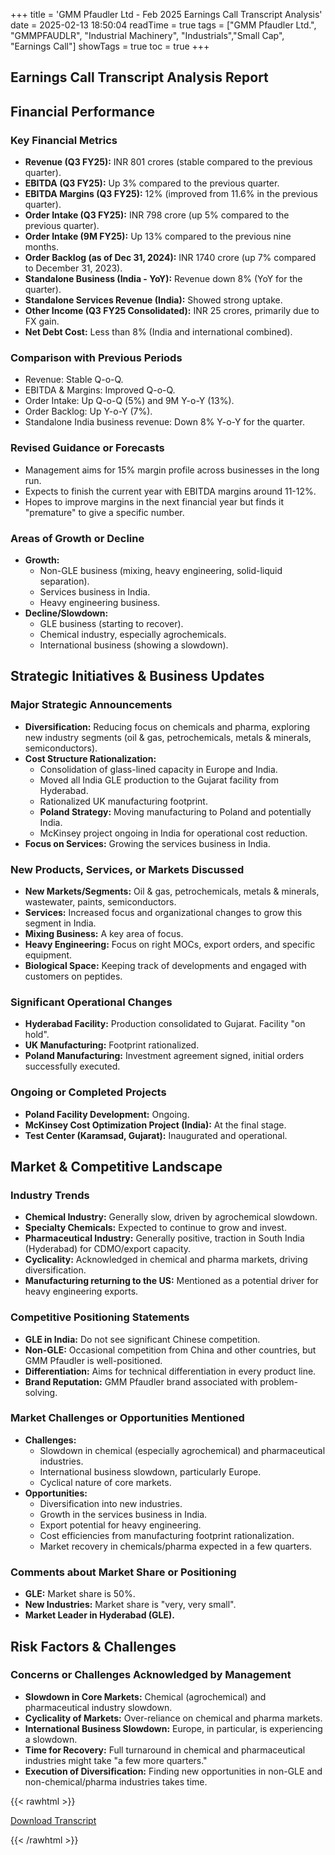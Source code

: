 +++
title = 'GMM Pfaudler Ltd - Feb 2025 Earnings Call Transcript Analysis'
date = 2025-02-13 18:50:04
readTime = true
tags = ["GMM Pfaudler Ltd.", "GMMPFAUDLR", "Industrial Machinery", "Industrials","Small Cap", "Earnings Call"]
showTags = true
toc = true
+++



## Earnings Call Transcript Analysis Report
## Financial Performance

### Key Financial Metrics

*   **Revenue (Q3 FY25):** INR 801 crores (stable compared to the previous quarter).
*   **EBITDA (Q3 FY25):** Up 3% compared to the previous quarter.
*   **EBITDA Margins (Q3 FY25):** 12% (improved from 11.6% in the previous quarter).
*   **Order Intake (Q3 FY25):** INR 798 crore (up 5% compared to the previous quarter).
*   **Order Intake (9M FY25):** Up 13% compared to the previous nine months.
*   **Order Backlog (as of Dec 31, 2024):** INR 1740 crore (up 7% compared to December 31, 2023).
*   **Standalone Business (India - YoY):** Revenue down 8% (YoY for the quarter).
*   **Standalone Services Revenue (India):** Showed strong uptake.
*   **Other Income (Q3 FY25 Consolidated):** INR 25 crores, primarily due to FX gain.
*   **Net Debt Cost:** Less than 8% (India and international combined).

### Comparison with Previous Periods

*   Revenue: Stable Q-o-Q.
*   EBITDA & Margins: Improved Q-o-Q.
*   Order Intake: Up Q-o-Q (5%) and 9M Y-o-Y (13%).
*   Order Backlog: Up Y-o-Y (7%).
*   Standalone India business revenue: Down 8% Y-o-Y for the quarter.

### Revised Guidance or Forecasts

*   Management aims for 15% margin profile across businesses in the long run.
*   Expects to finish the current year with EBITDA margins around 11-12%.
*   Hopes to improve margins in the next financial year but finds it "premature" to give a specific number.

### Areas of Growth or Decline

*   **Growth:**
    *   Non-GLE business (mixing, heavy engineering, solid-liquid separation).
    *   Services business in India.
    *   Heavy engineering business.
*   **Decline/Slowdown:**
    *   GLE business (starting to recover).
    *   Chemical industry, especially agrochemicals.
    *   International business (showing a slowdown).

## Strategic Initiatives & Business Updates

### Major Strategic Announcements

*   **Diversification:** Reducing focus on chemicals and pharma, exploring new industry segments (oil & gas, petrochemicals, metals & minerals, semiconductors).
*   **Cost Structure Rationalization:**
    *   Consolidation of glass-lined capacity in Europe and India.
    *   Moved all India GLE production to the Gujarat facility from Hyderabad.
    *   Rationalized UK manufacturing footprint.
    *   **Poland Strategy:** Moving manufacturing to Poland and potentially India.
    *   McKinsey project ongoing in India for operational cost reduction.
*   **Focus on Services:** Growing the services business in India.

### New Products, Services, or Markets Discussed

*   **New Markets/Segments:** Oil & gas, petrochemicals, metals & minerals, wastewater, paints, semiconductors.
*   **Services:** Increased focus and organizational changes to grow this segment in India.
*   **Mixing Business:** A key area of focus.
*   **Heavy Engineering:** Focus on right MOCs, export orders, and specific equipment.
*   **Biological Space:** Keeping track of developments and engaged with customers on peptides.

### Significant Operational Changes

*   **Hyderabad Facility:** Production consolidated to Gujarat. Facility "on hold".
*   **UK Manufacturing:** Footprint rationalized.
*   **Poland Manufacturing:** Investment agreement signed, initial orders successfully executed.

### Ongoing or Completed Projects

*   **Poland Facility Development:** Ongoing.
*   **McKinsey Cost Optimization Project (India):** At the final stage.
*   **Test Center (Karamsad, Gujarat):** Inaugurated and operational.

## Market & Competitive Landscape

### Industry Trends

*   **Chemical Industry:** Generally slow, driven by agrochemical slowdown.
*   **Specialty Chemicals:** Expected to continue to grow and invest.
*   **Pharmaceutical Industry:** Generally positive, traction in South India (Hyderabad) for CDMO/export capacity.
*   **Cyclicality:** Acknowledged in chemical and pharma markets, driving diversification.
*   **Manufacturing returning to the US:** Mentioned as a potential driver for heavy engineering exports.

### Competitive Positioning Statements

*   **GLE in India:** Do not see significant Chinese competition.
*   **Non-GLE:** Occasional competition from China and other countries, but GMM Pfaudler is well-positioned.
*   **Differentiation:** Aims for technical differentiation in every product line.
*   **Brand Reputation:** GMM Pfaudler brand associated with problem-solving.

### Market Challenges or Opportunities Mentioned

*   **Challenges:**
    *   Slowdown in chemical (especially agrochemical) and pharmaceutical industries.
    *   International business slowdown, particularly Europe.
    *   Cyclical nature of core markets.
*   **Opportunities:**
    *   Diversification into new industries.
    *   Growth in the services business in India.
    *   Export potential for heavy engineering.
    *   Cost efficiencies from manufacturing footprint rationalization.
    *   Market recovery in chemicals/pharma expected in a few quarters.

### Comments about Market Share or Positioning

*   **GLE:** Market share is 50%.
*   **New Industries:** Market share is "very, very small".
*   **Market Leader in Hyderabad (GLE).**

## Risk Factors & Challenges

### Concerns or Challenges Acknowledged by Management

*   **Slowdown in Core Markets:** Chemical (agrochemical) and pharmaceutical industry slowdown.
*   **Cyclicality of Markets:** Over-reliance on chemical and pharma markets.
*   **International Business Slowdown:** Europe, in particular, is experiencing a slowdown.
*   **Time for Recovery:** Full turnaround in chemical and pharmaceutical industries might take "a few more quarters."
*   **Execution of Diversification:** Finding new opportunities in non-GLE and non-chemical/pharma industries takes time.



{{< rawhtml >}}

<div class="button-container">    
    <a href="https://www.bseindia.com/stockinfo/AnnPdfOpen.aspx?Pname=9c47c8f6-a227-4369-a4ad-5c1974058bea.pdf" target="_blank" class="report-button">
      <i class="fas fa-file-pdf"></i> Download Transcript
    </a>
</div>
    
{{< /rawhtml >}}
